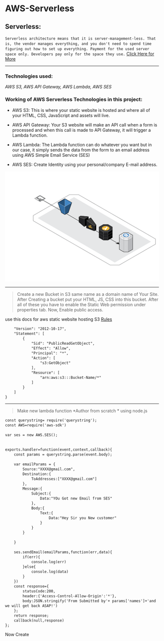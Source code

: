 # AWS-Serverless

## Serverless:
`Serverless architecture means that it is server-management-less. That is, the vendor manages everything, and you don't need to spend time figuring out how to set up everything. Payment for the used server space only. Developers pay only for the space they use.` [Click Here for More](https://www.serverless.com/framework/docs/providers/aws/guide/intro)

---

### Technologies used:
*AWS S3, AWS API Gateway, AWS Lambda, AWS SES*

### Working of AWS Serverless Technologies  in this project:

- AWS S3: This is where your static website is hosted and where all of your HTML, CSS, JavaScript and assets will live.

- AWS API Gateway: Your S3 website will make an API call when a form is processed and when this call is made to API Gateway, it will trigger a Lambda function.

- AWS Lambda: The Lambda function can do whatever you want but in our case, it simply sends the data from the form to an email address using AWS Simple Email Service (SES)

- AWS SES: Create Identity using your personal/company E-mail address.

![alt text](https://github.com/rishavmehra/AWS-Serverless/blob/main/serverless%20.png)

---

> Create a new Bucket in S3 same name as a domain name of Your Site. After Creating a bucket put your HTML, JS, CSS into this bucket. After all of these you have to enable the Static Web permission under properties tab. Now, Enable public access.

use this docs for aws static website hosting S3 [Rules](https://docs.aws.amazon.com/AmazonS3/latest/userguide/HostingWebsiteOnS3Setup.html#step4-add-bucket-policy-make-content-public)

```{
    "Version": "2012-10-17",
    "Statement": [
        {
            "Sid": "PublicReadGetObject",
            "Effect": "Allow",
            "Principal": "*",
            "Action": [
                "s3:GetObject"
            ],
            "Resource": [
                "arn:aws:s3:::Bucket-Name/*"
            ]
        }
    ]
}
```

---

> Make new lambda function *Author from scratch *  using node.js

~~~
const querystring= require('querystring');
const AWS=require('aws-sdk')

var ses = new AWS.SES();


exports.handler=function(event,context,callback){
    const params = querystring.parse(event.body);

    var emailParams = {
        Source:"XXXX@gmail.com",
        Destination:{
            ToAddresses:["XXXX@gmail.com"]
        },
        Message:{
            Subject:{
                Data:"YOu Got new Email from SES"
            },
            Body:{
                Text:{
                    Data:"Hey Sir you New customer"
                }
            }
        }

    }

    ses.sendEmail(emailParams,function(err,data){
        if(err){
            console.log(err)
        }else{
            console.log(data)
        }
    })
    const response={
        statusCode:200,
        header:{'Access-Control-Allow-Origin':'*'},
        body:JSON.stringify('From Submitted by'+ params['names']+'and we will get back ASAP!')
    };
    return response;
    callback(null,response)
};
~~~
Now Create 